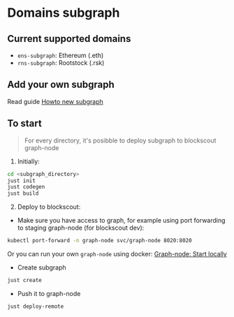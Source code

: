 # Domains subgraph

## Current supported domains

+ `ens-subgraph`: Ethereum (.eth)
+ `rns-subgraph`: Rootstock (.rsk)

## Add your own subgraph

Read guide [Howto new subgraph](../subgraph-writer/README.md)

## To start

> For every directory, it's posibble to deploy subgraph to blockscout graph-node


1. Initially:

```bash
cd <subgraph_directory>
just init
just codegen
just build
```

2. Deploy to blockscout:

+ Make sure you have access to graph, for example using port forwarding to staging graph-node (for blockscout dev):

```bash
kubectl port-forward -n graph-node svc/graph-node 8020:8020
```

Or you can run your own `graph-node` using docker: [Graph-node: Start locally](../README.md#start-locally)

+ Create subgraph

```bash
just create
```

+ Push it to graph-node

```bash
just deploy-remote
```
